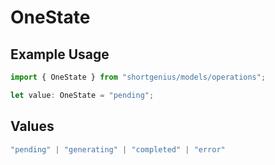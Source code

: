 # OneState

## Example Usage

```typescript
import { OneState } from "shortgenius/models/operations";

let value: OneState = "pending";
```

## Values

```typescript
"pending" | "generating" | "completed" | "error"
```
